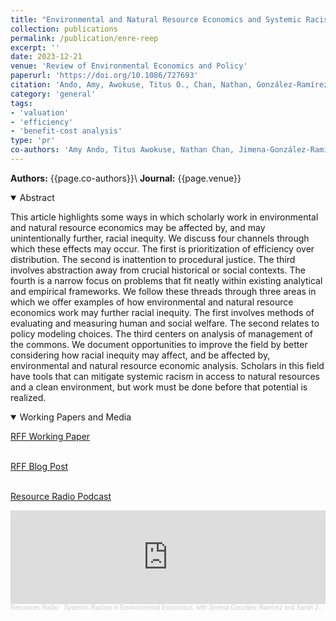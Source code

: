 ```yaml
---
title: "Environmental and Natural Resource Economics and Systemic Racism"
collection: publications
permalink: /publication/enre-reep
excerpt: ''
date: 2023-12-21
venue: 'Review of Environmental Economics and Policy'
paperurl: 'https://doi.org/10.1086/727693'
citation: 'Ando, Amy, Awokuse, Titus O., Chan, Nathan, González-Ramírez, Jimena, Gulati, Sumeet, Integris, Matthew G., Jacobson, Sarah, Manning, Dale T., and Stolper, Samuel (2024). &quot;Environmental and Natural Resource Economics and Systemic Racism &quot; <i>  Review of Environmental Economics and Policy </i>. 18(1).'
category: 'general'
tags: 
- 'valuation'
- 'efficiency'
- 'benefit-cost analysis'
type: 'pr'
co-authors: 'Amy Ando, Titus Awokuse, Nathan Chan, Jimena-González-Ramírez, Sumeet Gulati, Matthew Interis, Sarah Jacobson, Dale Manning, and Samuel Stolper'
---
```


**Authors:** {{page.co-authors}}\\
**Journal:** {{page.venue}}


<details open>
<summary>
Abstract
</summary>

<p>
This article highlights some ways in which scholarly work in environmental and natural resource economics may be affected by, and may unintentionally further, racial inequity. We discuss four channels through which these effects may occur. The first is prioritization of efficiency over distribution. The second is inattention to procedural justice. The third involves abstraction away from crucial historical or social contexts. The fourth is a narrow focus on problems that fit neatly within existing analytical and empirical frameworks. We follow these threads through three areas in which we offer examples of how environmental and natural resource economics work may further racial inequity. The first involves methods of evaluating and measuring human and social welfare. The second relates to policy modeling choices. The third centers on analysis of management of the commons. We document opportunities to improve the field by better considering how racial inequity may affect, and be affected by, environmental and natural resource economic analysis. Scholars in this field have tools that can mitigate systemic racism in access to natural resources and a clean environment, but work must be done before that potential is realized.
</p>

</details>

<details open>
<summary>
Working Papers and Media
</summary>
<p>

<a href="https://www.rff.org/publications/working-papers/environmental-and-natural-resource-economics-and-systemic-racism/" target="_blank">RFF Working Paper</a><br>
<br>

<a href="https://www.resources.org/common-resources/looking-at-environmental-and-natural-resource-economics-through-the-lens-of-racial-equity/" target="_blank">RFF Blog Post</a><br>
<br>

<a href="https://www.resources.org/resources-radio/systemic-racism-in-environmental-economics-with-jimena-gonzalez-ramirez-and-sarah-jacobson/" target="_blank">Resource Radio Podcast</a><br>

</p>

<head>
    <title>SoundCloud Player</title>
</head>
<body>
    <iframe width="100%" height="150" scrolling="no" frameborder="no" allow="autoplay" src="https://w.soundcloud.com/player/?url=https%3A//api.soundcloud.com/tracks/1658961291&color=%23ff5500&auto_play=false&hide_related=false&show_comments=true&show_user=true&show_reposts=false&show_teaser=true&visual=true"></iframe>
    <div style="font-size: 10px; color: #cccccc;line-break: anywhere;word-break: normal;overflow: hidden;white-space: nowrap;text-overflow: ellipsis; font-family: Interstate,Lucida Grande,Lucida Sans Unicode,Lucida Sans,Garuda,Verdana,Tahoma,sans-serif;font-weight: 100;">
        <a href="https://soundcloud.com/resourcesradio" title="Resources Radio" target="_blank" style="color: #cccccc; text-decoration: none;">Resources Radio</a> · <a href="https://soundcloud.com/resourcesradio/systemic-racism-in-environmental-economics-with-jimena-gonzalez-ramirez-and-sarah-jacobson" title="Systemic Racism in Environmental Economics, with Jimena González Ramírez and Sarah Jacobson" target="_blank" style="color: #cccccc; text-decoration: none;">Systemic Racism in Environmental Economics, with Jimena González Ramírez and Sarah Jacobson</a>
    </div>
</body>


</details>